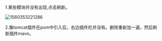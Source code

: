 1.某些模块并没有出现,点击刷新。

![1560353221286](C:\Users\12714\AppData\Roaming\Typora\typora-user-images\1560353221286.png)

2.像tomcat插件在pom中引入后，右边插件栏并没有。删除重新加一遍，然后刷新插件mavn。
